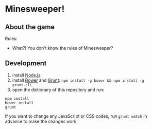 # Minesweeper!

## About the game

Rules:

* What?! You don't know the rules of Minesweeper?

## Development


1. install [Node.js](http://nodejs.org/)
2. install [Bower](http://bower.io/) and [Grunt](http://gruntjs.com/): `npm install -g bower && npm install -g grunt-cli`
3. open the dictionary of this repository and run:

```
npm install
bower install
grunt
```

If you want to change any JavaScript or CSS codes, run `grunt watch` in advance to make the changes work.

